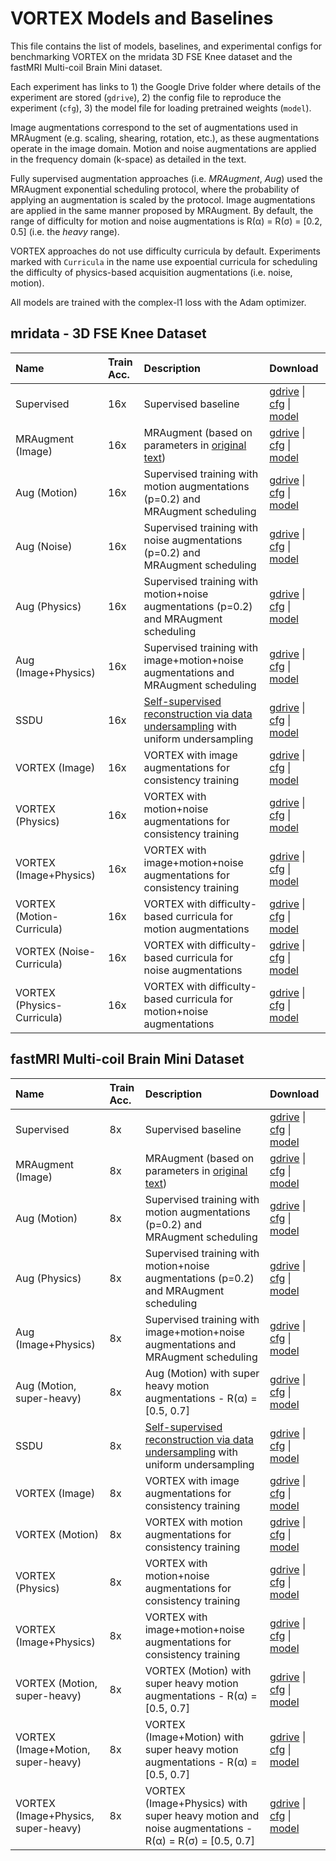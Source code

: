 # VORTEX Models and Baselines
This file contains the list of models, baselines, and experimental configs for benchmarking VORTEX on the mridata 3D FSE Knee dataset and the fastMRI Multi-coil Brain Mini dataset.

Each experiment has links to 1) the Google Drive folder where details of the experiment are stored (`gdrive`), 2) the config file to reproduce the experiment (`cfg`), 3) the model file for loading pretrained weights (`model`).

Image augmentations correspond to the set of augmentations used in MRAugment (e.g. scaling, shearing, rotation, etc.), as these augmentations operate in the image domain. Motion and noise augmentations are applied in the frequency domain (k-space) as detailed in the text.

Fully supervised augmentation approaches (i.e. *MRAugment*, *Aug*) used the MRAugment exponential scheduling protocol, where the probability of applying an augmentation is scaled by the protocol. Image augmentations are applied in the same manner proposed by MRAugment. By default, the range of difficulty for motion and noise augmentations is R(α) = R(σ) = [0.2, 0.5] (i.e. the *heavy* range).

VORTEX approaches do not use difficulty curricula by default. Experiments marked with `Curricula` in the name use expoential curricula for scheduling the difficulty of physics-based acquisition augmentations (i.e. noise, motion).

All models are trained with the complex-l1 loss with the Adam optimizer.


## mridata - 3D FSE Knee Dataset

| Name                       | Train Acc.   | Description                                                                                                                   | Download                                                                                                                                                                                                                                                                                   |
|:---------------------------|:-------------|:------------------------------------------------------------------------------------------------------------------------------|:-------------------------------------------------------------------------------------------------------------------------------------------------------------------------------------------------------------------------------------------------------------------------------------------|
| Supervised                 | 16x          | Supervised baseline                                                                                                           | [gdrive](https://drive.google.com/drive/folders/1LGCdh88a9nqpZP5zSyKQS97rW0jjvnnE?usp=sharing) \| [cfg](https://drive.google.com/file/d/1w9WbObfugSvqRWz7XlXgBtTmS__T5nkj/view?usp=sharing) \| [model](https://drive.google.com/file/d/1LmCHFIQDzr2MbSibvU8Pj_iKPvGdJ2Dd/view?usp=sharing) |
| MRAugment (Image)          | 16x          | MRAugment (based on parameters in [original text](https://arxiv.org/abs/2106.14947))                                          | [gdrive](https://drive.google.com/drive/folders/1yFj7rL5z0wzukck_b0NUOY54AT83ilPL?usp=sharing) \| [cfg](https://drive.google.com/file/d/1SjHN1ip7Q3I1oiYrZmPr-JG7FLqlmHBS/view?usp=sharing) \| [model](https://drive.google.com/file/d/1cGNctKbU9Y9fCIbhJOLUO-xmNPPOw22L/view?usp=sharing) |
| Aug (Motion)               | 16x          | Supervised training with motion augmentations (p=0.2) and MRAugment scheduling                                                | [gdrive](https://drive.google.com/drive/folders/1wG952ygITGwr0Asd04OMr89gg6SFJu5J?usp=sharing) \| [cfg](https://drive.google.com/file/d/1BVrJQ84czbmXUZ3Dn8eMNVIA0ZO-ObZC/view?usp=sharing) \| [model](https://drive.google.com/file/d/1LRuzy3GuRpwJnsDXsMQmYzOj7-mZkuOw/view?usp=sharing) |
| Aug (Noise)                | 16x          | Supervised training with noise augmentations (p=0.2) and MRAugment scheduling                                                 | [gdrive](https://drive.google.com/drive/folders/112IBEyaCpFg3fOQfWPO3Qpt65EnUP7tY?usp=sharing) \| [cfg](https://drive.google.com/file/d/1iCPlR8xDkWriPKPyZYXG2t7GOSL20k5M/view?usp=sharing) \| [model](https://drive.google.com/file/d/1b5FBhMw8CHSoOkYfCVaOuhQT2UU3K4GR/view?usp=sharing) |
| Aug (Physics)              | 16x          | Supervised training with motion+noise augmentations (p=0.2) and MRAugment scheduling                                          | [gdrive](https://drive.google.com/drive/folders/10lpNKluD9hylNIZb58Fs_6eKhvdbh6sn?usp=sharing) \| [cfg](https://drive.google.com/file/d/1ll6QuEiX722rd88keq0BtPt-MntpOqqT/view?usp=sharing) \| [model](https://drive.google.com/file/d/1Igry2B2_H6xcWUchHm9pJGK1wrEYK1BW/view?usp=sharing) |
| Aug (Image+Physics)        | 16x          | Supervised training with image+motion+noise augmentations and MRAugment scheduling                                            | [gdrive](https://drive.google.com/drive/folders/1iU24y6qjE2Y1DFrc-dgbTTOSd-KjctYr?usp=sharing) \| [cfg](https://drive.google.com/file/d/1mdRKuN4LfBLLiI342WBueroZUKEmIQz6/view?usp=sharing) \| [model](https://drive.google.com/file/d/1cdbrZxIYljcsTt7wKS89p8HmysDWgS5t/view?usp=sharing) |
| SSDU                       | 16x          | [Self-supervised reconstruction via data undersampling](https://pubmed.ncbi.nlm.nih.gov/32614100/) with uniform undersampling | [gdrive](https://drive.google.com/drive/folders/14H0MCPR7OxmxD5hCckZZvaaxh4chtD-g?usp=sharing) \| [cfg](https://drive.google.com/file/d/1SUzQxFahnc_0HDmrV9hVJdQpjwtF2lCt/view?usp=sharing) \| [model](https://drive.google.com/file/d/1Iz3XFYf1kQWq3Qq-V01MbuMaHkuFum3i/view?usp=sharing) |
| VORTEX (Image)             | 16x          | VORTEX with image augmentations for consistency training                                                                      | [gdrive](https://drive.google.com/drive/folders/1BrVIS9McWevQkrgnPqlqNEuEr08giPDI?usp=sharing) \| [cfg](https://drive.google.com/file/d/1evUFuIc02fB_Xnwl1tv2L0TMPCOnehfI/view?usp=sharing) \| [model](https://drive.google.com/file/d/1HWmq9VxWNDdR3otvzURvd5_moq7BTvRW/view?usp=sharing) |
| VORTEX (Physics)           | 16x          | VORTEX with motion+noise augmentations for consistency training                                                               | [gdrive](https://drive.google.com/drive/folders/1U-QYKFGrMoDwIqthlhNgx9uJL3xu00di?usp=sharing) \| [cfg](https://drive.google.com/file/d/1KlV0aaUQRpuqbLQPQIeqE-L3Gcx3kIjq/view?usp=sharing) \| [model](https://drive.google.com/file/d/1Nor54dU-GIX-UIvqK5uEZqDNafn4E1W2/view?usp=sharing) |
| VORTEX (Image+Physics)     | 16x          | VORTEX with image+motion+noise augmentations for consistency training                                                         | [gdrive](https://drive.google.com/drive/folders/12lLKDTn0MjWYIv98TM77nH9SfEjoSRn3?usp=sharing) \| [cfg](https://drive.google.com/file/d/1mtwsNZglb5ncY5_sZX5oUVgFGLF1cuj4/view?usp=sharing) \| [model](https://drive.google.com/file/d/1LgZdoXL8LVidwRxwk0p3vqfJ8nkVV_sd/view?usp=sharing) |
| VORTEX (Motion-Curricula)  | 16x          | VORTEX with difficulty-based curricula for motion augmentations                                                               | [gdrive](https://drive.google.com/drive/folders/1OOQdSLCE1DhrvCA-A6Py98kXroaySbOV?usp=sharing) \| [cfg](https://drive.google.com/file/d/1on-AxdIzq8fkshPcjKdg_ap50SxFoROY/view?usp=sharing) \| [model](https://drive.google.com/file/d/1j_Ps_Ldbzy7euBWwP_Cx2uVQ9w6xYn2I/view?usp=sharing) |
| VORTEX (Noise-Curricula)   | 16x          | VORTEX with difficulty-based curricula for noise augmentations                                                                | [gdrive](https://drive.google.com/drive/folders/1iXntwR7LAoGAbcyc0vWbXTOPIc8FqpVP?usp=sharing) \| [cfg](https://drive.google.com/file/d/1dq7NAIo2p6beIu5sRqbuGLFApuCK2QkL/view?usp=sharing) \| [model](https://drive.google.com/file/d/1GTUl-F1VYsR-jxRR2VXwGYqAzFEWwPB_/view?usp=sharing) |
| VORTEX (Physics-Curricula) | 16x          | VORTEX with difficulty-based curricula for motion+noise augmentations                                                         | [gdrive](https://drive.google.com/drive/folders/1U1rvrwtv_7NKacwyokeKOQZDFTR3l86x?usp=sharing) \| [cfg](https://drive.google.com/file/d/1vmV33t7fD6LRG82fEIlnlyIlTEZCJGnj/view?usp=sharing) \| [model](https://drive.google.com/file/d/10vlCrXQEGmLrOEvR6GJ6XcvyNyzGZJat/view?usp=sharing) |

## fastMRI Multi-coil Brain Mini Dataset
| Name                                | Train Acc.   | Description                                                                                                                   | Download                                                                                                                                                                                                                                                                                   |
|:------------------------------------|:-------------|:------------------------------------------------------------------------------------------------------------------------------|:-------------------------------------------------------------------------------------------------------------------------------------------------------------------------------------------------------------------------------------------------------------------------------------------|
| Supervised                          | 8x           | Supervised baseline                                                                                                           | [gdrive](https://drive.google.com/drive/folders/18vp9KZRFagxJ6LKpSJrZ0H_1NUNx_i3z?usp=sharing) \| [cfg](https://drive.google.com/file/d/1TT1YZmpl70ICNXSoaxBE5yE5qcKNJqhZ/view?usp=sharing) \| [model](https://drive.google.com/file/d/18YUHpCmfQqVtVG8qN8eWo2lhecwyOhAU/view?usp=sharing) |
| MRAugment (Image)                   | 8x           | MRAugment (based on parameters in [original text](https://arxiv.org/abs/2106.14947))                                          | [gdrive](https://drive.google.com/drive/folders/1jnf7632UIXqc0jbnsQoJG03XpLdavqno?usp=sharing) \| [cfg](https://drive.google.com/file/d/1Qol3G_CVP_mDBrPPNNArXxMefJzGb0uc/view?usp=sharing) \| [model](https://drive.google.com/file/d/1Pad1j2CQ6dg6WWvPD3S7wR8IPZlZZUfA/view?usp=sharing) |
| Aug (Motion)                        | 8x           | Supervised training with motion augmentations (p=0.2) and MRAugment scheduling                                                | [gdrive](https://drive.google.com/drive/folders/1f-37eJQetL-1gtAOQiqUMekzptvtVWHE?usp=sharing) \| [cfg](https://drive.google.com/file/d/1t3CT4W1K1WFwGaOG29zuu2i0CoA6khIB/view?usp=sharing) \| [model](https://drive.google.com/file/d/1JCmtkhS7M_HrhMWdc6fZTDeESI1losRQ/view?usp=sharing) |
| Aug (Physics)                       | 8x           | Supervised training with motion+noise augmentations (p=0.2) and MRAugment scheduling                                          | [gdrive](https://drive.google.com/drive/folders/1oYjuYs-FZELSI-v0eLQD_DzeuNCSOddG?usp=sharing) \| [cfg](https://drive.google.com/file/d/1_tSgLs8F1bIdafe8Hzi-xzJLrbcatpeE/view?usp=sharing) \| [model](https://drive.google.com/file/d/1CzTyfz18sqIfbLJ_YYU_CkMs_tq0Ohzm/view?usp=sharing) |
| Aug (Image+Physics)                 | 8x           | Supervised training with image+motion+noise augmentations and MRAugment scheduling                                            | [gdrive](https://drive.google.com/drive/folders/1YmgzAd10MSQuVoYK4i9ETp80o1FyG2GN?usp=sharing) \| [cfg](https://drive.google.com/file/d/1otLRxcthXPs2CCSkfUicnOyg9jZ62UQZ/view?usp=sharing) \| [model](https://drive.google.com/file/d/1RTKEtv_eOjuPHpA2x7Vzl-GTDDYL_YMg/view?usp=sharing) |
| Aug (Motion, super-heavy)           | 8x           | Aug (Motion) with super heavy motion augmentations - R(α) = [0.5, 0.7]                                                        | [gdrive](https://drive.google.com/drive/folders/16FHKM0DVhzT3xORtQWoyqD9IzTkVTWhV?usp=sharing) \| [cfg](https://drive.google.com/file/d/1C-w8wyNtJZfoLKQVLNJvZCEbYU6_0YAL/view?usp=sharing) \| [model](https://drive.google.com/file/d/19W9aEoFlzurmKLR3O-r0Yk_hoGpnb1P2/view?usp=sharing) |
| SSDU                                | 8x           | [Self-supervised reconstruction via data undersampling](https://pubmed.ncbi.nlm.nih.gov/32614100/) with uniform undersampling | [gdrive](https://drive.google.com/drive/folders/1v2oSpMOPrlrOyH9iSBHO-7eUtf1anSzf?usp=sharing) \| [cfg](https://drive.google.com/file/d/14bl8z8FhT5KJRepsxNXftI1waZIUggdT/view?usp=sharing) \| [model](https://drive.google.com/file/d/1hxN-L5LDUJNDurf-IJMH_a-0E0dnhWMR/view?usp=sharing) |
| VORTEX (Image)                      | 8x           | VORTEX with image augmentations for consistency training                                                                      | [gdrive](https://drive.google.com/drive/folders/1_0il_R0ZkcLHhpb4eVrsjOYYOG38hD0B?usp=sharing) \| [cfg](https://drive.google.com/file/d/1s-FPFfiXeaXoj_R7uftNrhN_kO0uhEBc/view?usp=sharing) \| [model](https://drive.google.com/file/d/1wecOH6X_-CFvKRo2ByOM2YdTh6i9Y_fe/view?usp=sharing) |
| VORTEX (Motion)                     | 8x           | VORTEX with motion augmentations for consistency training                                                                     | [gdrive](https://drive.google.com/drive/folders/17mR2M0Ig8QlQ73O-8icgQeIWc_YDUxzD?usp=sharing) \| [cfg](https://drive.google.com/file/d/1FP50C-LHfAhdjFQdTHl4Z_e_aaBfRqhH/view?usp=sharing) \| [model](https://drive.google.com/file/d/1UXW_JLcugDR8vxDHPkwZ6unNBwcYAcaP/view?usp=sharing) |
| VORTEX (Physics)                    | 8x           | VORTEX with motion+noise augmentations for consistency training                                                               | [gdrive](https://drive.google.com/drive/folders/1hiVX6sy10AEowvjUP1wsvfVDWd025nE0?usp=sharing) \| [cfg](https://drive.google.com/file/d/1UNhl7a8USfYToBlk6VORpWkCQDDf36Vo/view?usp=sharing) \| [model](https://drive.google.com/file/d/1Wb43zOC4mHSIB6w7RU0Z8JLBBkGGlFdv/view?usp=sharing) |
| VORTEX (Image+Physics)              | 8x           | VORTEX with image+motion+noise augmentations for consistency training                                                         | [gdrive](https://drive.google.com/drive/folders/1p5r51YhzKIGgXW3Ng_XaiJ0BYDb4Rz3x?usp=sharing) \| [cfg](https://drive.google.com/file/d/1GbXENHOaDPnAifkLD5DFJpShQDX_4c8e/view?usp=sharing) \| [model](https://drive.google.com/file/d/1JzE9y_EEfK_VqeaJhvgt7fgRg1Kt-Q2v/view?usp=sharing) |
| VORTEX (Motion, super-heavy)        | 8x           | VORTEX (Motion) with super heavy motion augmentations - R(α) = [0.5, 0.7]                                                     | [gdrive](https://drive.google.com/drive/folders/1ZnNfHF3zy-UFOWGtfUIG4FAMe9nRQXCU?usp=sharing) \| [cfg](https://drive.google.com/file/d/11QorwixMYRZ7UYsK_W4fvwaaKzz2HLoE/view?usp=sharing) \| [model](https://drive.google.com/file/d/1BnYaQbVXP5noCVEYMzcfZEQhk0MZKFv_/view?usp=sharing) |
| VORTEX (Image+Motion, super-heavy)  | 8x           | VORTEX (Image+Motion) with super heavy motion augmentations - R(α) = [0.5, 0.7]                                               | [gdrive](https://drive.google.com/drive/folders/1j2IFSX3jRh6i4fZNe0yHKScYmLYc2rY2?usp=sharing) \| [cfg](https://drive.google.com/file/d/19FeJs95FWXZZ3aVhYQcIXzI4gM_yyyjC/view?usp=sharing) \| [model](https://drive.google.com/file/d/1PBXzxYE9t7JaMxhvpSReMC63s17TyoXc/view?usp=sharing) |
| VORTEX (Image+Physics, super-heavy) | 8x           | VORTEX (Image+Physics) with super heavy motion and noise augmentations - R(α) = R(σ) = [0.5, 0.7]                             | [gdrive](https://drive.google.com/drive/folders/1FMn9v7X5Tcw6P36J_qag-sikgjD0v9c2?usp=sharing) \| [cfg](https://drive.google.com/file/d/1VkOsjD07cOmdYJYK2pWJq3fW4d1bCo6G/view?usp=sharing) \| [model](https://drive.google.com/file/d/1G-_ckXo34Dw-nzrqIeJ803HDW1x04ZJS/view?usp=sharing) |